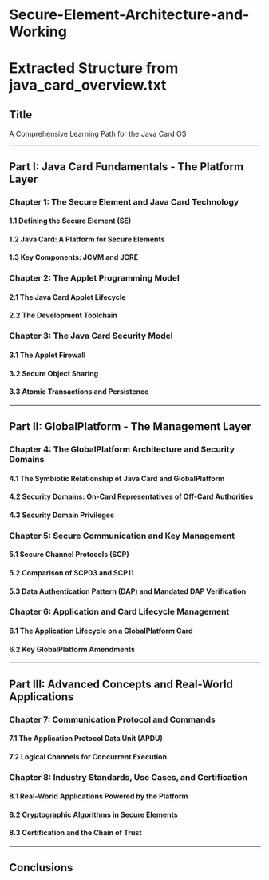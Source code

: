 # Secure-Element-Architecture-and-Working

# Extracted Structure from java_card_overview.txt

## Title
A Comprehensive Learning Path for the Java Card OS

---

## Part I: Java Card Fundamentals - The Platform Layer

### Chapter 1: The Secure Element and Java Card Technology

#### 1.1 Defining the Secure Element (SE)
#### 1.2 Java Card: A Platform for Secure Elements
#### 1.3 Key Components: JCVM and JCRE

### Chapter 2: The Applet Programming Model

#### 2.1 The Java Card Applet Lifecycle
#### 2.2 The Development Toolchain

### Chapter 3: The Java Card Security Model

#### 3.1 The Applet Firewall
#### 3.2 Secure Object Sharing
#### 3.3 Atomic Transactions and Persistence

---

## Part II: GlobalPlatform - The Management Layer

### Chapter 4: The GlobalPlatform Architecture and Security Domains

#### 4.1 The Symbiotic Relationship of Java Card and GlobalPlatform
#### 4.2 Security Domains: On-Card Representatives of Off-Card Authorities
#### 4.3 Security Domain Privileges

### Chapter 5: Secure Communication and Key Management

#### 5.1 Secure Channel Protocols (SCP)
#### 5.2 Comparison of SCP03 and SCP11
#### 5.3 Data Authentication Pattern (DAP) and Mandated DAP Verification

### Chapter 6: Application and Card Lifecycle Management

#### 6.1 The Application Lifecycle on a GlobalPlatform Card
#### 6.2 Key GlobalPlatform Amendments

---

## Part III: Advanced Concepts and Real-World Applications

### Chapter 7: Communication Protocol and Commands

#### 7.1 The Application Protocol Data Unit (APDU)
#### 7.2 Logical Channels for Concurrent Execution

### Chapter 8: Industry Standards, Use Cases, and Certification

#### 8.1 Real-World Applications Powered by the Platform
#### 8.2 Cryptographic Algorithms in Secure Elements
#### 8.3 Certification and the Chain of Trust

---

## Conclusions
